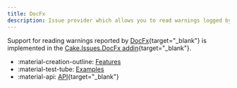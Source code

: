 ```yaml
---
title: DocFx
description: Issue provider which allows you to read warnings logged by DocFx.
---
```


Support for reading warnings reported by [DocFx](https://dotnet.github.io/docfx/){target="_blank"} is implemented in the
[Cake.Issues.DocFx addin](https://cakebuild.net/extensions/cake-issues-docfx/){target="_blank"}.

<div class="grid cards" markdown>

- :material-creation-outline: [Features](features.md)
- :material-test-tube: [Examples](examples.md)
- :material-api: [API](https://cakebuild.net/extensions/cake-issues-docfx){target="_blank"}

</div>
